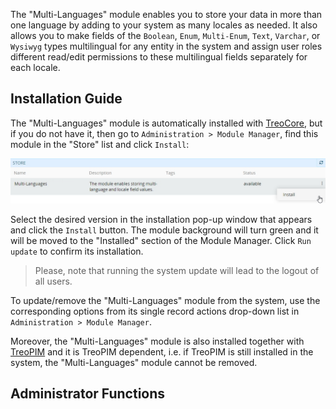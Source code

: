 The "Multi-Languages" module enables you to store your data in more than one language by adding to your system as many locales as needed. It also allows you to make fields of the `Boolean`, `Enum`, `Multi-Enum`, `Text`, `Varchar`, or `Wysiwyg` types multilingual for any entity in the system and assign user roles different read/edit permissions to these multilingual fields separately for each locale.

## Installation Guide 

The "Multi-Languages" module is automatically installed with [TreoCore](https://treopim.com/help/what-is-treocore), but if you do not have it, then go to `Administration > Module Manager`, find this module in the "Store" list and click `Install`:

![Multilang install](_assets/multilang-install.jpg)

Select the desired version in the installation pop-up window that appears and click the `Install` button. The module background will turn green and it will be moved to the "Installed" section of the Module Manager. Click `Run update` to confirm its installation.

> Please, note that running the system update will lead to the logout of all users.

To update/remove the "Multi-Languages" module from the system, use the corresponding options from its single record actions drop-down list in `Administration > Module Manager`.

Moreover, the "Multi-Languages" module is also installed together with [TreoPIM](https://treopim.com/help/what-is-treopim) and it is TreoPIM dependent, i.e. if TreoPIM is still installed in the system, the "Multi-Languages" module cannot be removed.

## Administrator Functions 

